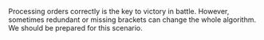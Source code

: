 Processing orders correctly is the key to victory in battle.
However, sometimes redundant or missing brackets can change the whole algorithm.
We should be prepared for this scenario.

